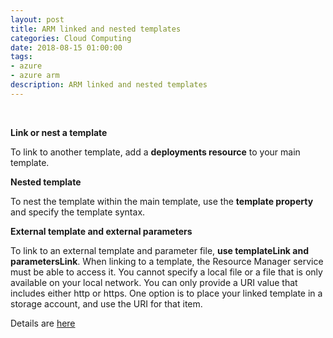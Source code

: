 ```yaml
---
layout: post
title: ARM linked and nested templates
categories: Cloud Computing
date: 2018-08-15 01:00:00
tags:
- azure
- azure arm
description: ARM linked and nested templates
---
```

<br/>

**Link or nest a template**         

To link to another template, add a **deployments resource** to your main template.                

**Nested template**    

To nest the template within the main template, use the **template property** and specify the template syntax.             

**External template and external parameters**             

To link to an external template and parameter file, **use templateLink and parametersLink**. When linking to a template, the Resource Manager service must be able to access it. You cannot specify a local file or a file that is only available on your local network. You can only provide a URI value that includes either http or https. One option is to place your linked template in a storage account, and use the URI for that item.                       

Details are [here](https://docs.microsoft.com/en-us/azure/azure-resource-manager/resource-group-linked-templates#link-or-nest-a-template)               
